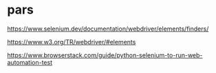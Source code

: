 # pars

https://www.selenium.dev/documentation/webdriver/elements/finders/

https://www.w3.org/TR/webdriver/#elements

https://www.browserstack.com/guide/python-selenium-to-run-web-automation-test
